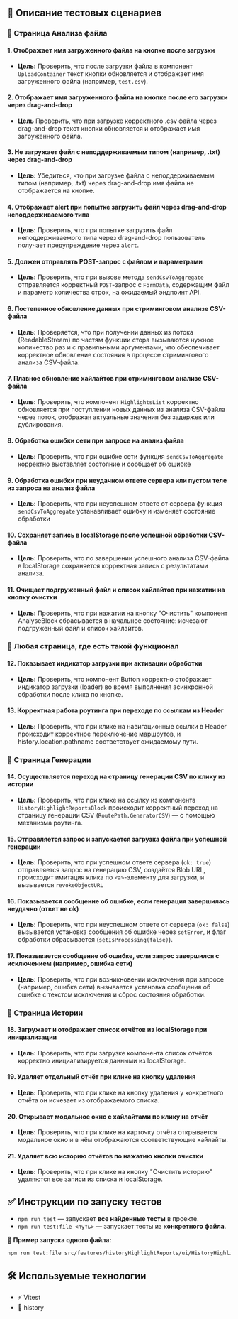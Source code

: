 ## 🧪 Описание тестовых сценариев

### 📂 Страница Анализа файла

#### 1. Отображает имя загруженного файла на кнопке после загрузки

-   **Цель:** Проверить, что после загрузки файла в компонент `UploadContainer` текст кнопки обновляется и отображает имя загруженного файла (например, `test.csv`).

#### 2. Отображает имя загруженного файла на кнопке после его загрузки через drag-and-drop

-   **Цель** Проверить, что при загрузке корректного .csv файла через drag-and-drop текст кнопки обновляется и отображает имя загруженного файла.

#### 3. Не загружает файл с неподдерживаемым типом (например, .txt) через drag-and-drop

-   **Цель:** Убедиться, что при загрузке файла с неподдерживаемым типом (например, .txt) через drag-and-drop имя файла не отображается на кнопке.

#### 4. Отображает alert при попытке загрузить файл через drag-and-drop неподдерживаемого типа

-   **Цель:** Проверить, что при попытке загрузить файл неподдерживаемого типа через drag-and-drop пользователь получает предупреждение через `alert`.

#### 5. Должен отправлять POST-запрос с файлом и параметрами

-   **Цель:** Проверить, что при вызове метода `sendCsvToAggregate` отправляется корректный `POST`-запрос с `FormData`, содержащим файл и параметр количества строк, на ожидаемый эндпоинт API.

#### 6. Постепенное обновление данных при стриминговом анализе CSV-файла

-   **Цель:** Проверяется, что при получении данных из потока (ReadableStream) по частям функции стора вызываются нужное количество раз и с правильными аргументами, что обеспечивает корректное обновление состояния в процессе стримингового анализа CSV-файла.

#### 7. Плавное обновление хайлайтов при стриминговом анализе CSV-файла

-   **Цель:** Проверить, что компонент `HighlightsList` корректно обновляется при поступлении новых данных из анализа CSV-файла через поток, отображая актуальные значения без задержек или дублирования.

#### 8. Обработка ошибки сети при запросе на анализ файла

-   **Цель:** Проверить, что при ошибке сети функция `sendCsvToAggregate` корректно выставляет состояние и сообщает об ошибке

#### 9. Обработка ошибки при неудачном ответе сервера или пустом теле из запроса на анализ файла

-   **Цель:** Проверить, что при неуспешном ответе от сервера функция `sendCsvToAggregate` устанавливает ошибку и изменяет состояние обработки

#### 10. Сохраняет запись в localStorage после успешной обработки CSV-файла

-   **Цель:** Проверить, что по завершении успешного анализа CSV-файла в localStorage сохраняется корректная запись с результатами анализа.

#### 11. Очищает подгруженный файл и список хайлайтов при нажатии на кнопку очистки

-   **Цель:** Проверить, что при нажатии на кнопку "Очистить" компонент AnalyseBlock сбрасывается в начальное состояние: исчезают подгруженный файл и список хайлайтов.

### 📂 Любая страница, где есть такой функционал

#### 12. Показывает индикатор загрузки при активации обработки

-   **Цель:** Проверить, что компонент Button корректно отображает индикатор загрузки (loader) во время выполнения асинхронной обработки после клика по кнопке.

#### 13. Корректная работа роутинга при переходе по ссылкам из Header

-   **Цель:** Проверить, что при клике на навигационные ссылки в Header происходит корректное переключение маршрутов, и history.location.pathname соответствует ожидаемому пути.

### 📂 Страница Генерации

#### 14. Осуществляется переход на страницу генерации CSV по клику из истории

-   **Цель:** Проверить, что при клике на ссылку из компонента `HistoryHighlightReportsBlock` происходит корректный переход на страницу генерации CSV (`RoutePath.GeneratorCSV`) — с помощью механизма роутинга.

#### 15. Отправляется запрос и запускается загрузка файла при успешной генерации

-   **Цель:** Проверить, что при успешном ответе сервера (`ok: true`) отправляется запрос на генерацию CSV, создаётся Blob URL, происходит имитация клика по `<a>`-элементу для загрузки, и вызывается `revokeObjectURL`

#### 16. Показывается сообщение об ошибке, если генерация завершилась неудачно (ответ не ok)

-   **Цель:** Проверить, что при неуспешном ответе от сервера (`ok: false`) вызывается установка сообщения об ошибке через `setError`, и флаг обработки сбрасывается (`setIsProcessing(false)`).

#### 17. Показывается сообщение об ошибке, если запрос завершился с исключением (например, ошибка сети)

-   **Цель:** Проверить, что при возникновении исключения при запросе (например, ошибка сети) вызывается установка сообщения об ошибке с текстом исключения и сброс состояния обработки.

### 📂 Страница Истории

#### 18. Загружает и отображает список отчётов из localStorage при инициализации

-   **Цель:** Проверить, что при загрузке компонента список отчётов корректно инициализируется данными из localStorage.

#### 19. Удаляет отдельный отчёт при клике на кнопку удаления

-   **Цель:** Проверить, что при клике на кнопку удаления у конкретного отчёта он исчезает из отображаемого списка.

#### 20. Открывает модальное окно с хайлайтами по клику на отчёт

-   **Цель:** Проверить, что при клике на карточку отчёта открывается модальное окно и в нём отображаются соответствующие хайлайты.

#### 21. Удаляет всю историю отчётов по нажатию кнопки очистки

-   **Цель:** Проверить, что при клике на кнопку "Очистить историю" удаляются все записи из списка и localStorage.

## ✅ Инструкции по запуску тестов

-   `npm run test` — запускает **все найденные тесты** в проекте.
-   `npm run test:file <путь>` — запускает тесты из **конкретного файла**.

📌 **Пример запуска одного файла:**

```bash
npm run test:file src/features/historyHighlightReports/ui/HistoryHighlightReportsBlock/__tests__/navigation.test.tsx
```

## 🛠️ Используемые технологии

-   ⚡ Vitest
-   📜 history
